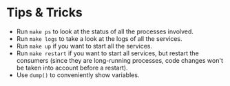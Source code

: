 # Tips & Tricks

- Run `make ps` to look at the status of all the processes involved.
- Run `make logs` to take a look at the logs of all the services.
- Run `make up` if you want to start all the services.
- Run `make restart` if you want to start all services, but restart the consumers (since they are long-running processes, code changes won't be taken into account before a restart).
- Use `dump()` to conveniently show variables.
